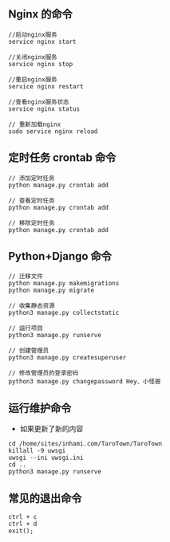 ## Nginx 的命令

```
//启动nginx服务
service nginx start

//关闭nginx服务
service nginx stop

//重启nginx服务
service nginx restart

//查看nginx服务状态
service nginx status

// 重新加载nginx
sudo service nginx reload
```

## 定时任务 crontab 命令

```
// 添加定时任务
python manage.py crontab add

// 查看定时任务
python manage.py crontab add

// 移除定时任务
python manage.py crontab add
```

## Python+Django 命令

```
// 迁移文件
python manage.py makemigrations
python manage.py migrate

// 收集静态资源
python3 manage.py collectstatic

// 运行项目
python3 manage.py runserve

// 创建管理员
python3 manage.py createsuperuser

// 修改管理员的登录密码
python3 manage.py changepassword Hey、小怪兽
```

## 运行维护命令

- 如果更新了新的内容

```
cd /home/sites/inhami.com/TaroTown/TaroTown
killall -9 uwsgi
uwsgi --ini uwsgi.ini
cd ..
python3 manage.py runserve
```

## 常见的退出命令

```
ctrl + c
ctrl + d
exit();
```
